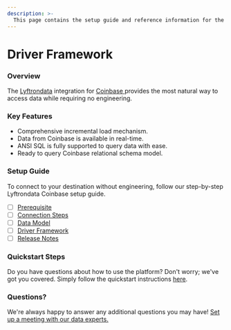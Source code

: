 ```yaml
---
description: >-
  This page contains the setup guide and reference information for the Coinbase source connector.
---
```


# Driver Framework

### Overview

The [Lyftrondata](https://www.lyftrondata.com/) integration for [Coinbase](https://www.lyftrondata.com/integration/coinbase/)[ ](https://www.lyftrondata.com/integration/coinbase/)provides the most natural way to access data while requiring no engineering.

### Key Features

* Comprehensive incremental load mechanism.
* Data from Coinbase is available in real-time.&#x20;
* ANSI SQL is fully supported to query data with ease.
* Ready to query Coinbase relational schema model.

### Setup Guide

To connect to your destination without engineering, follow our step-by-step Lyftrondata Coinbase setup guide.

* [ ] [Prerequisite](../../commerce-analytics/coinbase/prerequisite.md)
* [ ] [Connection Steps](../../commerce-analytics/coinbase/connection-steps.md)
* [ ] [Data Model](../../commerce-analytics/coinbase/data-model/)
* [ ] [Driver Framework](../../commerce-analytics/coinbase/driver-framework/)
* [ ] [Release Notes](../../commerce-analytics/coinbase/release-notes.md)

### Quickstart Steps

Do you have questions about how to use the platform? Don't worry; we've got you covered. Simply follow the quickstart instructions [here](../../../quickstart-steps.md).

### Questions? <a href="#questions" id="questions"></a>

We're always happy to answer any additional questions you may have! [Set up a meeting with our data experts.](https://www.lyftrondata.com/book-a-meeting/)


